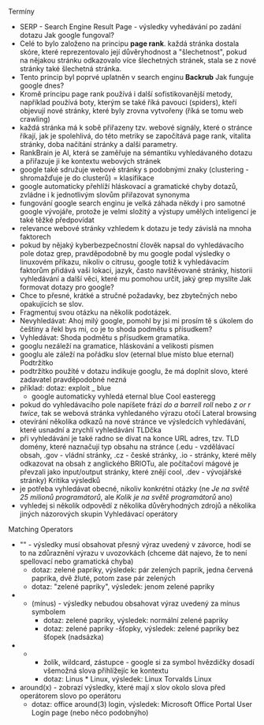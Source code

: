 Termíny
- SERP - Search Engine Result Page - výsledky vyhedávání po zadání dotazu
Jak google fungoval?
- Celé to bylo založeno na principu **page rank**. každá stránka dostala skóre, které reprezentovalo její důvěryhodnost a "šlechetnost", pokud na nějakou stránku odkazovalo více šlechetných stránek, stala se z nové stránky také šlechetná stránka.
- Tento princip byl poprvé uplatněn v search enginu **Backrub**
Jak funguje google dnes?
- Kromě principu page rank používá i další sofistikovanější metody, například používá boty, kterým se také říká pavouci (spiders), kteří objevují nové stránky, které byly zrovna vytvořeny (říká se tomu web crawling)
- každá stránka má k sobě přiřazeny tzv. webové signály, které o stránce říkají, jak je spolehlivá, do této metriky se započítává page rank, vitalita stránky, doba načítání stránky a další parametry.
- RankBrain je AI, která se zaměřuje na sémantiku vyhledávaného dotazu a přiřazuje ji ke kontextu webových stránek
- google také sdružuje webové stránky s podobnými znaky (clustering - shromažďuje je do clusterů) = klasifikace
- google automaticky přehlíží hláskovací a gramatické chyby dotazů, zvládne i k jednotlivým slovům přiřazovat synonyma
- fungování google search enginu je velká záhada někdy i pro samotné google vývojáře, protože je velmi složitý a výstupy umělých inteligencí je také těžké předpovídat
- relevance webové stránky vzhledem k dotazu je tedy závislá na mnoha faktorech
- pokud by nějaký kyberbezpečnostní člověk napsal do vyhledávacího pole dotaz grep, pravděpodobně by mu google podal výsledky o linuxovém příkazu, nikoliv o citrusu, google totiž k vyhledávacím faktorům přidává vaši lokaci, jazyk, často navštěvované stránky, historii vyhledávání a další věci, které mu pomohou určit, jaký grep myslíte
Jak formovat dotazy pro google?
- Chce to přesné, krátké a stručné požadavky, bez zbytečných nebo opakujících se slov.
- Fragmentuj svou otázku na několik podotázek.
- Nevyhledávat: Ahoj milý google, pomohl by jsi mi prosím tě s úkolem do češtiny a řekl bys mi, co je to shoda podmětu s přísudkem?
- Vyhledávat: Shoda podmětu s přísudkem gramatika.
- googlu nezáleží na gramatice, hláskování a velikosti písmen
- googlu ale záleží na pořádku slov (eternal blue místo blue eternal)
Podtržítko
- podtržítko použíté v dotazu indikuje googlu, že má doplnit slovo, které zadavatel pravděpodobné nezná
- příklad: dotaz: exploit _ blue
	- google automaticky vyhledá eternal blue
Cool easteregg
- pokud do vyhledávacího pole napíšete frází _do a barrell roll_ nebo _z or r twice_, tak se webová stránka vyhledaného výrazu otočí
Lateral browsing
- otevírání několika odkazů na nové stránce ve výsledcích vyhledávání, které usnadní a zrychlí vyhledávání
TLDčka
- při vyhledávání je také radno se dívat na konce URL adres, tzv. TLD domény, které naznačují typ obsahu na stránce (.edu - vzdělávací obsah, .gov - vládní stránky, .cz - české stránky, .io - stránky, které měly odkazovat na obsah z anglického BRIOTu, ale počítačoví mágové je převzali jako input/output stránky, které znějí cool, .dev - vývojářské stránky)
Kritika výsledků
- je potřeba vyhledávat obecné, nikoliv konkrétní otázky (ne _Je na světě 25 milionů programátorů_, ale _Kolik je na světě programátorů_ ano)
- vyhledej si několik odpovědí z několika důvěryhodných zdrojů a několika jiných názorových skupin
Vyhledávací operátory

Matching Operators
- "" - výsledky musí obsahovat přesný výraz uvedený v závorce, hodí se to na zdůraznění výrazu v uvozovkách (chceme dát najevo, že to není spellovací nebo gramatická chyba)
	- dotaz: zelené papriky, výsledek: pár zelených paprik, jedna červená paprika, dvě žluté, potom zase pár zelených
	- dotaz: "zelené papriky", výsledek: jenom zelené papriky
- - (mínus) - výsledky nebudou obsahovat výraz uvedený za mínus symbolem
	- dotaz: zelené papriky, výsledek: normální zelené papriky
	- dotaz: zelené papriky -šťopky, výsledek: zelené papriky bez šťopek (nadsázka)
- * - žolík, wildcard, zástupce - google si za symbol hvězdičky dosadí všemožná slova přihlížejíc ke kontextu
	- dotaz: Linus * Linux, výsledek: Linux Torvalds Linux
- around(x) - zobrazí výsledky, které mají x slov okolo slova před operátorem slovo po operátoru
	- dotaz: office around(3) login, výsledek: Microsoft Office Portal User Login page (nebo něco podobnýho)
